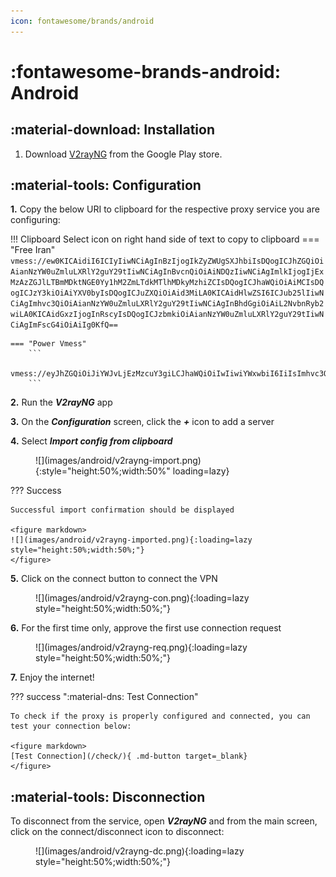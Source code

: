 ```yaml
---
icon: fontawesome/brands/android
---
```


# :fontawesome-brands-android: Android

## :material-download: Installation

1. Download [V2rayNG](https://play.google.com/store/apps/details?id=com.v2ray.ang) from the Google Play store.

## :material-tools: Configuration
**1.** Copy the below URI to clipboard for the respective proxy service you are configuring:
   
!!! Clipboard
    Select icon on right hand side of text to copy to clipboard
    === "Free Iran"
        ```
        vmess://ew0KICAidiI6ICIyIiwNCiAgInBzIjogIkZyZWUgSXJhbiIsDQogICJhZGQiOiAianNzYW0uZmluLXRlY2guY29tIiwNCiAgInBvcnQiOiAiNDQzIiwNCiAgImlkIjogIjExMzAzZGJlLTBmMDktNGE0Yy1hM2ZmLTdkMTlhMDkyMzhiZCIsDQogICJhaWQiOiAiMCIsDQogICJzY3kiOiAiYXV0byIsDQogICJuZXQiOiAid3MiLA0KICAidHlwZSI6ICJub25lIiwNCiAgImhvc3QiOiAianNzYW0uZmluLXRlY2guY29tIiwNCiAgInBhdGgiOiAiL2NvbnRyb2wiLA0KICAidGxzIjogInRscyIsDQogICJzbmkiOiAianNzYW0uZmluLXRlY2guY29tIiwNCiAgImFscG4iOiAiIg0KfQ==
        ```

    === "Power Vmess"
        ```
        vmess://eyJhZGQiOiJiYWJvLjEzMzcuY3giLCJhaWQiOiIwIiwiYWxwbiI6IiIsImhvc3QiOiJiYWJvLjEzMzcuY3giLCJpZCI6ImVjNjFkNzQxLWQ5NWQtNGM2Ni1iMzU2LTBlZDg5NzgzMTllOSIsIm5ldCI6IndzIiwicGF0aCI6Ii9jb250cm9sLyIsInBvcnQiOiI0NDMiLCJwcyI6IlBvd2VyLVZNRVNTIiwic2N5IjoiYXV0byIsInNuaSI6ImJhYm8uMTMzNy5jeCIsInRscyI6InRscyIsInR5cGUiOiIiLCJ2IjoiMiJ9
        ```

**2.** Run the ***V2rayNG*** app

**3.** On the ***Configuration*** screen, click the ***+*** icon to add a server

**4.** Select ***Import config from clipboard***

<figure markdown>
![](images/android/v2rayng-import.png){:style="height:50%;width:50%" loading=lazy}
</figure>

??? Success

    Successful import confirmation should be displayed

    <figure markdown>
    ![](images/android/v2rayng-imported.png){:loading=lazy style="height:50%;width:50%;"}
    </figure>

**5.** Click on the connect button to connect the VPN

<figure markdown>
![](images/android/v2rayng-con.png){:loading=lazy style="height:50%;width:50%;"}
</figure>

**6.** For the first time only, approve the first use connection request

<figure markdown>
![](images/android/v2rayng-req.png){:loading=lazy style="height:50%;width:50%;"}
</figure>

**7.** Enjoy the internet!

??? success ":material-dns: Test Connection"

    To check if the proxy is properly configured and connected, you can test your connection below:

    <figure markdown>
    [Test Connection](/check/){ .md-button target=_blank}
    </figure>


## :material-tools: Disconnection

To disconnect from the service, open ***V2rayNG*** and from the main screen, click on the connect/disconnect icon to disconnect:

<figure markdown>
![](images/android/v2rayng-dc.png){:loading=lazy style="height:50%;width:50%;"}
</figure>
